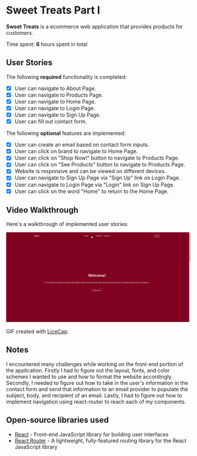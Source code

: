 ﻿# Sweet Treats Part I
 
**Sweet Treats** is a ecommerce web application that provides products for customers.

Time spent: **6** hours spent in total

## User Stories

The following **required** functionality is completed:

- [x] User can navigate to About Page.
- [x] User can navigate to Products Page.
- [x] User can navigate to Home Page.
- [x] User can navigate to Login Page.
- [x] User can navigate to Sign Up Page.
- [x] User can fill out contact form. 

The following **optional** features are implemented:

- [x] User can create an email based on contact form inputs.
- [x] User can click on brand to navigate to Home Page.
- [x] User can click on "Shop Now!" button to navigate to Products Page.
- [x] User can click on "See Products" button to navigate to Products Page.
- [x] Website is responsive and can be viewed on different devices.
- [x] User can navigate to Sign Up Page via "Sign Up" link on Login Page.
- [x] User can navigate to Login Page via "Login" link on Sign Up Page.
- [x] User can click on the word "Home" to return to the Home Page.

## Video Walkthrough

Here's a walkthrough of implemented user stories:

<img src='https://github.com/DelvonRH/eCommerce-Project/blob/main/eCommerce-Walkthroughs/Navigation-Walthrough.gif' title='Video Walkthrough' width='900px' alt='Video Walkthrough' />

GIF created with [LiceCap](http://www.cockos.com/licecap/).

## Notes

I encountered many challenges while working on the front-end portion of the application. Firstly I had to figure out the layout, fonts, and color schemes I wanted to use and how to format the website accordingly. Secondly, I needed to figure out how to take in the user's information in the contact form and send that information to an email provider to populate the subject, body, and recipient of an email. Lastly, I had to figure out how to implement navigation using react-router to reach each of my components.

## Open-source libraries used

- [React](https://github.com/facebook/react) - Front-end JavaScript library for building user interfaces
- [React Router](https://github.com/remix-run/react-router) - A lightweight, fully-featured routing library for the React JavaScript library

